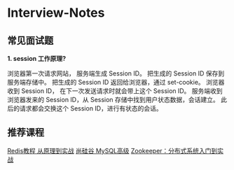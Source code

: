 # Interview-Notes

## 常见面试题

**1. session 工作原理?**

浏览器第一次请求网站， 服务端生成 Session ID。
把生成的 Session ID 保存到服务端存储中。
把生成的 Session ID 返回给浏览器，通过 set-cookie。
浏览器收到 Session ID， 在下一次发送请求时就会带上这个 Session ID。
服务端收到浏览器发来的 Session ID，从 Session 存储中找到用户状态数据，会话建立。
此后的请求都会交换这个 Session ID，进行有状态的会话。

## 推荐课程
[Redis教程 从原理到实战](https://www.youtube.com/watch?v=F-4TcqelRhg&list=PLmOn9nNkQxJEi-V3CqOaOyTruYhTViQDc)
[尚硅谷 MySQL高级](https://www.youtube.com/watch?v=8YeoCap08BM&list=PLmOn9nNkQxJFvFTFlYFyIYayiouGYxE2R)
[Zookeeper：分布式系统入门到实战](https://www.youtube.com/watch?v=BhosKsE8up8&list=RDCMUCrTVwxlwmn2CJINfuaiLB1Q&start_radio=1&t=213)